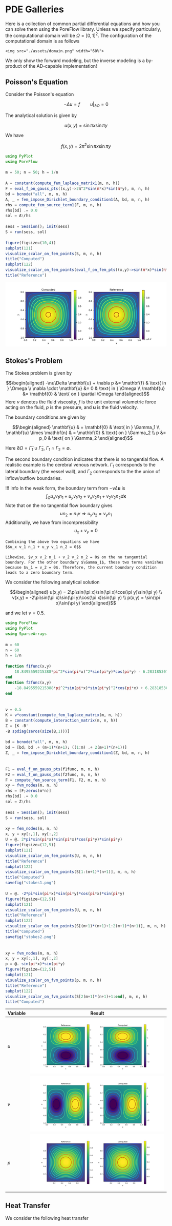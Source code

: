 # PDE Galleries

Here is a collection of common partial differential equations and how you can solve them using the PoreFlow library. Unless we specify particularly, the computational domain will be $\Omega = [0,1]^2$. The configuration of the computational domain is as follows


```@raw html
<img src="./assets/domain.png" width="60%">
```

We only show the forward modeling, but the inverse modeling is a by-product of the AD-capable implementation!

## Poisson's Equation 

Consider the Poisson's equation 

$$-\Delta u = f \qquad u|_{\partial \Omega} = 0$$

The analytical solution is given by 

$$u(x,y) = \sin \pi x \sin \pi y$$

We have

$$f(x,y) = 2\pi^2 \sin \pi x \sin \pi y$$

```julia
using PyPlot 
using PoreFlow

m = 50; n = 50; h = 1/n 

A = constant(compute_fem_laplace_matrix1(m, n, h))
F = eval_f_on_gauss_pts((x,y)->2π^2*sin(π*x)*sin(π*y), m, n, h)
bd = bcnode("all", m, n, h)
A, _ = fem_impose_Dirichlet_boundary_condition1(A, bd, m, n, h)
rhs = compute_fem_source_term1(F, m, n, h)
rhs[bd] .= 0.0
sol = A\rhs

sess = Session(); init(sess)
S = run(sess, sol)

figure(figsize=(10,4))
subplot(121)
visualize_scalar_on_fem_points(S, m, n, h)
title("Computed")
subplot(122)
visualize_scalar_on_fem_points(eval_f_on_fem_pts((x,y)->sin(π*x)*sin(π*y), m, n, h), m, n, h)
title("Reference")
```

![](./assets/gallery/poisson.png)

## Stokes's Problem

The Stokes problem is given by 

$$\begin{aligned}
-\nu\Delta \mathbf{u} + \nabla p &= \mathbf{f} & \text{ in } \Omega \\ 
\nabla \cdot \mathbf{u} &= 0 & \text{ in } \Omega \\ 
\mathbf{u} &= \mathbf{0} & \text{ on } \partial \Omega
\end{aligned}$$
Here $\nu$ denotes the fluid viscosity, $f$ is the unit external volumetric force acting on the fluid, $p$ is the pressure, and $\mathbf{u}$ is the fluid velocity. 

The boundary conditions are given by 

$$\begin{aligned}
\mathbf{u} & = \mathbf{0} & \text{ in } \Gamma_1 \\ 
\mathbf{u} \times \mathbf{n} & = \mathbf{0} & \text{ on } \Gamma_2 \\ 
p &= p_0 & \text{ on } \Gamma_2
\end{aligned}$$

Here $\partial \Omega = \bar\Gamma_1\cup \bar \Gamma_2$, $\Gamma_1\cap \Gamma_2 = \emptyset$. 

The second boundary condition indicates that there is no tangential flow. A realistic example is  the cerebral venous network. $\Gamma_1$  corresponds to the lateral boundary (the vessel wall), and $\Gamma_2$ corresponds to the the union of inflow/outflow boundaries. 

!!! info 
    In the weak form, the boundary term from $-\nu\Delta\mathbf{u}$ is 
    $$\int_\Omega u_x v_1 n_1 + u_y v_1 n_2 + v_x v_2 n_1 + v_2 v_2 n_2 d\mathbf{x}$$
    Note that on the no tangential flow boundary gives 
    $$un_2 = n_1 v \Rightarrow u_y n_2  = v_y n_1$$
    Additionally, we have from incompressibility 
    $$u_x + v_y = 0$$

    Combining the above two equations we have
    $$u_x v_1 n_1 + u_y v_1 n_2 = 0$$

    Likewise, $v_x v_2 n_1 + v_2 v_2 n_2 = 0$ on the no tangential boundary. For the other boundary $\Gamma_1$, these two terms vanishes because $v_1 = v_2 = 0$. Therefore, the current boundary condition leads to a zero boundary term. 


We consider the following analytical solution 

$$\begin{aligned}
u(x,y) = 2\pi\sin(\pi x)\sin(\pi x)\cos(\pi y)\sin(\pi y) \\
v(x,y) = -2\pi\sin(\pi x)\sin(\pi y)\cos(\pi x)\sin(\pi y) \\ 
p(x,y) = \sin(\pi x)\sin(\pi y)
\end{aligned}$$

and we let $\nu=0.5$. 

```julia
using PoreFlow
using PyPlot
using SparseArrays

m = 60
n = 60
h = 1/n

function f1func(x,y)
    18.8495559215388*pi^2*sin(pi*x)^2*sin(pi*y)*cos(pi*y) - 6.28318530717959*pi^2*sin(pi*y)*cos(pi*x)^2*cos(pi*y) + pi*sin(pi*y)*cos(pi*x)
end
function f2func(x,y)
    -18.8495559215388*pi^2*sin(pi*x)*sin(pi*y)^2*cos(pi*x) + 6.28318530717959*pi^2*sin(pi*x)*cos(pi*x)*cos(pi*y)^2 + pi*sin(pi*x)*cos(pi*y)
end


ν = 0.5
K = ν*constant(compute_fem_laplace_matrix(m, n, h))
B = constant(compute_interaction_matrix(m, n, h))
Z = [K -B'
-B spdiag(zeros(size(B,1)))]

bd = bcnode("all", m, n, h)
bd = [bd; bd .+ (m+1)*(n+1); ((1:m) .+ 2(m+1)*(n+1))]
Z, _ = fem_impose_Dirichlet_boundary_condition1(Z, bd, m, n, h)


F1 = eval_f_on_gauss_pts(f1func, m, n, h)
F2 = eval_f_on_gauss_pts(f2func, m, n, h)
F = compute_fem_source_term(F1, F2, m, n, h)
xy = fvm_nodes(m, n, h)
rhs = [F;zeros(m*n)]
rhs[bd] .= 0.0
sol = Z\rhs 

sess = Session(); init(sess)
S = run(sess, sol)

xy = fem_nodes(m, n, h)
x, y = xy[:,1], xy[:,2]
U = @. 2*pi*sin(pi*x)*sin(pi*x)*cos(pi*y)*sin(pi*y)
figure(figsize=(12,5))
subplot(121)
visualize_scalar_on_fem_points(U, m, n, h)
title("Reference")
subplot(122)
visualize_scalar_on_fem_points(S[1:(m+1)*(n+1)], m, n, h)
title("Computed")
savefig("stokes1.png")

U = @. -2*pi*sin(pi*x)*sin(pi*y)*cos(pi*x)*sin(pi*y)
figure(figsize=(12,5))
subplot(121)
visualize_scalar_on_fem_points(U, m, n, h)
title("Reference")
subplot(122)
visualize_scalar_on_fem_points(S[(m+1)*(n+1)+1:2(m+1)*(n+1)], m, n, h)
title("Computed")
savefig("stokes2.png")


xy = fvm_nodes(m, n, h)
x, y = xy[:,1], xy[:,2]
p = @. sin(pi*x)*sin(pi*y)
figure(figsize=(12,5))
subplot(121)
visualize_scalar_on_fvm_points(p, m, n, h)
title("Reference")
subplot(122)
visualize_scalar_on_fvm_points(S[2(m+1)*(n+1)+1:end], m, n, h)
title("Computed")
```

| Variable                   | Result                   |
|-----------------------------|---------------------------|
| $u$ |       ![](./assets/gallery/stokes_u.png)       |
|  $v$                           | ![](./assets/gallery/stokes_v.png) |
|  $p$                           | ![](./assets/gallery/stokes_p.png) |


## Heat Transfer 

We consider the following heat transfer 
